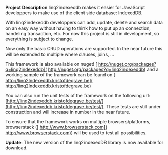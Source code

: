 **Project Description**
linq2indexeddb makes it easier for JavaScript developpers to make use of the client side database: IndexedDB.

With linq2indexeddb developpers can add, update, delete and search data on an easy way without having to think how to put up an connection, handeling transaction, etc. For now this project is still in development, so everything is subject to change.

Now only the basic CRUD operations are supported. In the near future this will be extended to multiple where clauses, joins, ...

This framework is also available on nuget! [ http://nuget.org/packages?q=linq2indexeddb]( http://nuget.org/packages?q=linq2indexeddb) and a working sample of the framework can be found on [ http://linq2Indexeddb.kristofdegrave.be]( http://linq2Indexeddb.kristofdegrave.be)

You can also run the unit tests of the framework on the following url: [http://linq2indexeddb.kristofdegrave.be/test/](http://linq2indexeddb.kristofdegrave.be/test/). These tests are still under construction and will increase in number in the near future.

To ensure that the framework works on multiple browsers/platforms, browserstack ([ http://www.browserstack.com]( http://www.browserstack.com)) will be used to test all possibilities.

**Update**: The new version of the linq2indexedDB library is now available for download.